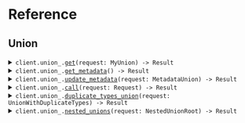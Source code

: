 # Reference
## Union
<details><summary><code>client.union_.<a href="/src/api/resources/union_/client.rs">get</a>(request: MyUnion) -> Result<MyUnion, ApiError></code></summary>
<dl>
<dd>

#### 🔌 Usage

<dl>
<dd>

<dl>
<dd>

```rust
use seed_undiscriminated_unions::prelude::*;

#[tokio::main]
async fn main() {
    let config = ClientConfig {
        ..Default::default()
    };
    let client = UndiscriminatedUnionsClient::new(config).expect("Failed to build client");
    client
        .union_
        .get(&MyUnion::String("string".to_string()), None)
        .await;
}
```
</dd>
</dl>
</dd>
</dl>


</dd>
</dl>
</details>

<details><summary><code>client.union_.<a href="/src/api/resources/union_/client.rs">get_metadata</a>() -> Result<Metadata, ApiError></code></summary>
<dl>
<dd>

#### 🔌 Usage

<dl>
<dd>

<dl>
<dd>

```rust
use seed_undiscriminated_unions::prelude::*;

#[tokio::main]
async fn main() {
    let config = ClientConfig {
        ..Default::default()
    };
    let client = UndiscriminatedUnionsClient::new(config).expect("Failed to build client");
    client.union_.get_metadata(None).await;
}
```
</dd>
</dl>
</dd>
</dl>


</dd>
</dl>
</details>

<details><summary><code>client.union_.<a href="/src/api/resources/union_/client.rs">update_metadata</a>(request: MetadataUnion) -> Result<bool, ApiError></code></summary>
<dl>
<dd>

#### 🔌 Usage

<dl>
<dd>

<dl>
<dd>

```rust
use seed_undiscriminated_unions::prelude::*;
use std::collections::HashMap;

#[tokio::main]
async fn main() {
    let config = ClientConfig {
        ..Default::default()
    };
    let client = UndiscriminatedUnionsClient::new(config).expect("Failed to build client");
    client
        .union_
        .update_metadata(
            &MetadataUnion::OptionalMetadata(OptionalMetadata(Some(HashMap::from([(
                "string".to_string(),
                serde_json::json!({"key":"value"}),
            )])))),
            None,
        )
        .await;
}
```
</dd>
</dl>
</dd>
</dl>


</dd>
</dl>
</details>

<details><summary><code>client.union_.<a href="/src/api/resources/union_/client.rs">call</a>(request: Request) -> Result<bool, ApiError></code></summary>
<dl>
<dd>

#### 🔌 Usage

<dl>
<dd>

<dl>
<dd>

```rust
use seed_undiscriminated_unions::prelude::*;
use std::collections::HashMap;

#[tokio::main]
async fn main() {
    let config = ClientConfig {
        ..Default::default()
    };
    let client = UndiscriminatedUnionsClient::new(config).expect("Failed to build client");
    client
        .union_
        .call(
            &Request {
                union: Some(MetadataUnion::OptionalMetadata(OptionalMetadata(Some(
                    HashMap::from([("string".to_string(), serde_json::json!({"key":"value"}))]),
                )))),
            },
            None,
        )
        .await;
}
```
</dd>
</dl>
</dd>
</dl>


</dd>
</dl>
</details>

<details><summary><code>client.union_.<a href="/src/api/resources/union_/client.rs">duplicate_types_union</a>(request: UnionWithDuplicateTypes) -> Result<UnionWithDuplicateTypes, ApiError></code></summary>
<dl>
<dd>

#### 🔌 Usage

<dl>
<dd>

<dl>
<dd>

```rust
use seed_undiscriminated_unions::prelude::*;

#[tokio::main]
async fn main() {
    let config = ClientConfig {
        ..Default::default()
    };
    let client = UndiscriminatedUnionsClient::new(config).expect("Failed to build client");
    client
        .union_
        .duplicate_types_union(&UnionWithDuplicateTypes::String("string".to_string()), None)
        .await;
}
```
</dd>
</dl>
</dd>
</dl>


</dd>
</dl>
</details>

<details><summary><code>client.union_.<a href="/src/api/resources/union_/client.rs">nested_unions</a>(request: NestedUnionRoot) -> Result<String, ApiError></code></summary>
<dl>
<dd>

#### 🔌 Usage

<dl>
<dd>

<dl>
<dd>

```rust
use seed_undiscriminated_unions::prelude::*;

#[tokio::main]
async fn main() {
    let config = ClientConfig {
        ..Default::default()
    };
    let client = UndiscriminatedUnionsClient::new(config).expect("Failed to build client");
    client
        .union_
        .nested_unions(&NestedUnionRoot::String("string".to_string()), None)
        .await;
}
```
</dd>
</dl>
</dd>
</dl>


</dd>
</dl>
</details>
